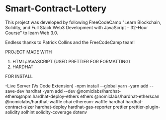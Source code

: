 # Smart-Contract-Lottery

This project was developed by following FreeCodeCamp "Learn Blockchain, Solidity, and Full Stack Web3 Development with JavaScript – 32-Hour Course" to learn Web 3.0.

Endless thanks to Patrick Collins and the FreeCodeCamp team!

PROJECT MADE WITH

1. HTML/JAVASCRIPT (USED PRETTIER FOR FORMATTING)
2. HARDHAT

FOR INSTALL

-Live Server (Vs Code Extension)
-npm install --global yarn
-yarn add --save-dev hardhat
-yarn add --dev @nomiclabs/hardhat-ethers@npm:hardhat-deploy-ethers ethers @nomiclabs/hardhat-etherscan @nomiclabs/hardhat-waffle chai ethereum-waffle hardhat hardhat-contract-sizer hardhat-deploy hardhat-gas-reporter prettier prettier-plugin-solidity solhint solidity-coverage dotenv
